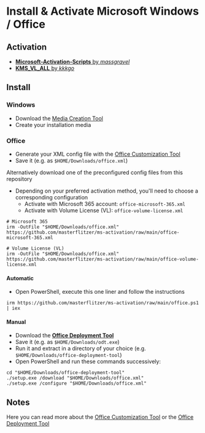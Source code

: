 # Install & Activate Microsoft Windows / Office

## Activation

- [**Microsoft-Activation-Scripts** by _massgravel_](https://github.com/massgravel/Microsoft-Activation-Scripts.git)
- [**KMS_VL_ALL** by _kkkgo_](https://github.com/kkkgo/KMS_VL_ALL.git)

## Install

### Windows

- Download the [Media Creation Tool](https://microsoft.com/software-download)
- Create your installation media

### Office

- Generate your XML config file with the [Office Customization Tool](https://config.office.com/deploymentsettings)
- Save it (e.g. as `$HOME/Downloads/office.xml`)

Alternatively download one of the preconfigured config files from this repository

- Depending on your preferred activation method, you'll need to choose a corresponding configuration
  - Activate with Microsoft 365 account: `office-microsoft-365.xml`
  - Activate with Volume License (VL): `office-volume-license.xml`

```pwsh
# Microsoft 365
irm -OutFile "$HOME/Downloads/office.xml" https://github.com/masterflitzer/ms-activation/raw/main/office-microsoft-365.xml

# Volume License (VL)
irm -OutFile "$HOME/Downloads/office.xml" https://github.com/masterflitzer/ms-activation/raw/main/office-volume-license.xml
```

#### Automatic

- Open PowerShell, execute this one liner and follow the instructions

```pwsh
irm https://github.com/masterflitzer/ms-activation/raw/main/office.ps1 | iex
```

#### Manual

- Download the [**Office Deployment Tool**](https://microsoft.com/download/confirmation.aspx?id=49117)
- Save it (e.g. as `$HOME/Downloads/odt.exe`)
- Run it and extract in a directory of your choice (e.g. `$HOME/Downloads/office-deployment-tool`)
- Open PowerShell and run these commands successively:

```pwsh
cd "$HOME/Downloads/office-deployment-tool"
./setup.exe /download "$HOME/Downloads/office.xml"
./setup.exe /configure "$HOME/Downloads/office.xml"
```

## Notes

Here you can read more about the [Office Customization Tool](https://docs.microsoft.com/deployoffice/overview-of-the-office-customization-tool-for-click-to-run) or the [Office Deployment Tool](https://docs.microsoft.com/deployoffice/overview-office-deployment-tool)
